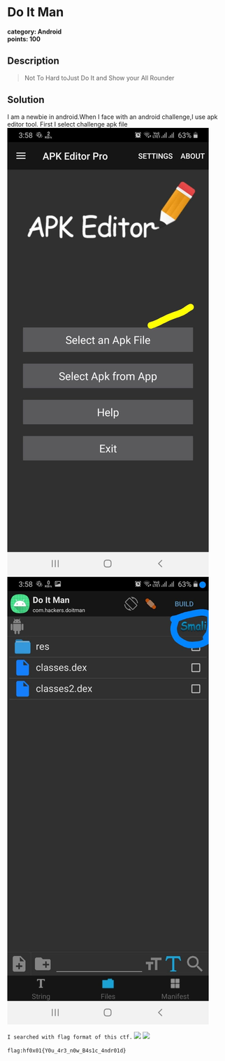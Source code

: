 # Do It Man
**category: Android**  
**points: 100**

## Description
>Not To Hard toJust Do It and Show your All Rounder

## Solution
I am a newbie in android.When I face with an android challenge,I use apk editor tool.
First I select challenge apk file 
<br>
![](1.jpg)
![](2.jpg)

```I searched with flag format of this ctf.``` 
![](4.jpg)
![](5.jpg)


```flag:hf0x01{Y0u_4r3_n0w_B4s1c_4ndr01d}```
